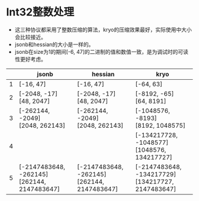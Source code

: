 # Int32整数处理
* 这三种协议都采用了整数压缩的算法，kryo的压缩效果最好，实际使用中大小会比较接近。 
* jsonb和hessian的大小是一样的。
* jsonb在size为1的期间[-6, 47]的二进制的值和数值一致，是为调试时的可读性更好考虑。

|     | jsonb                                       | hessian                                   | kryo                                              | 
|-----|---------------------------------------------|-------------------------------------------|---------------------------------------------------|
| 1   | [-16, 47]                                   | [-16, 47]                                 | [-64, 63]                                         |
| 2   | [-2048, -17] <br/>[48, 2047]                     | [-2048, -17] <br/>[48, 2047]                   | [-8192, -65] <br/>[64, 8191]                           |
| 3   | [-262144, -2049] <br/>[2048, 262143]             | [-262144, -2049] <br/>[2048, 262143]           | [-1048576, -8193] <br/>[8192, 1048575]                 |
| 4   |                                             |                                           | [-134217728, -1048577] <br/>[1048576, 134217727]       |
| 5   | [-2147483648, -262145] <br/>[262144, 2147483647] | [-2147483648, -262145]<br/> [262144, 2147483647] | [-2147483648, -134217729] <br/>[134217727, 2147483647] |



